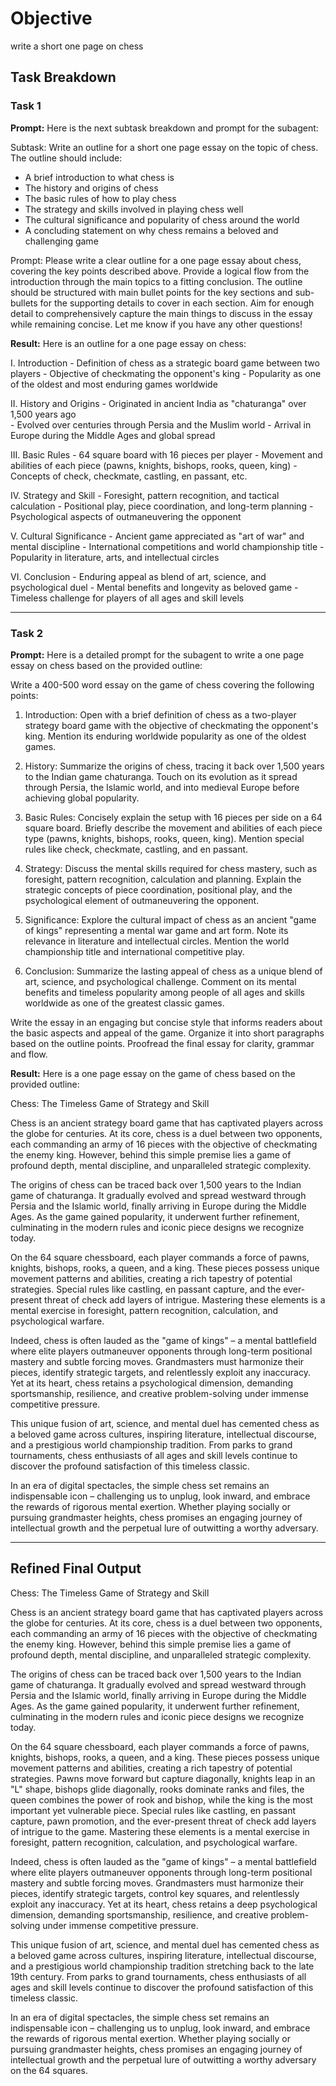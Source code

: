 # Objective

write a short one page on chess

## Task Breakdown

### Task 1

**Prompt:**
Here is the next subtask breakdown and prompt for the subagent:

Subtask: Write an outline for a short one page essay on the topic of chess. The outline should include:

- A brief introduction to what chess is 
- The history and origins of chess
- The basic rules of how to play chess
- The strategy and skills involved in playing chess well
- The cultural significance and popularity of chess around the world
- A concluding statement on why chess remains a beloved and challenging game

Prompt: Please write a clear outline for a one page essay about chess, covering the key points described above. Provide a logical flow from the introduction through the main topics to a fitting conclusion. The outline should be structured with main bullet points for the key sections and sub-bullets for the supporting details to cover in each section. Aim for enough detail to comprehensively capture the main things to discuss in the essay while remaining concise. Let me know if you have any other questions!

**Result:**
Here is an outline for a one page essay on chess:

I. Introduction
    - Definition of chess as a strategic board game between two players
    - Objective of checkmating the opponent's king
    - Popularity as one of the oldest and most enduring games worldwide

II. History and Origins
    - Originated in ancient India as "chaturanga" over 1,500 years ago  
    - Evolved over centuries through Persia and the Muslim world
    - Arrival in Europe during the Middle Ages and global spread

III. Basic Rules
    - 64 square board with 16 pieces per player 
    - Movement and abilities of each piece (pawns, knights, bishops, rooks, queen, king)
    - Concepts of check, checkmate, castling, en passant, etc.

IV. Strategy and Skill 
    - Foresight, pattern recognition, and tactical calculation
    - Positional play, piece coordination, and long-term planning
    - Psychological aspects of outmaneuvering the opponent

V. Cultural Significance
    - Ancient game appreciated as "art of war" and mental discipline
    - International competitions and world championship title
    - Popularity in literature, arts, and intellectual circles   

VI. Conclusion
    - Enduring appeal as blend of art, science, and psychological duel
    - Mental benefits and longevity as beloved game
    - Timeless challenge for players of all ages and skill levels

---

### Task 2

**Prompt:**
Here is a detailed prompt for the subagent to write a one page essay on chess based on the provided outline:

Write a 400-500 word essay on the game of chess covering the following points:

1. Introduction: Open with a brief definition of chess as a two-player strategy board game with the objective of checkmating the opponent's king. Mention its enduring worldwide popularity as one of the oldest games. 

2. History: Summarize the origins of chess, tracing it back over 1,500 years to the Indian game chaturanga. Touch on its evolution as it spread through Persia, the Islamic world, and into medieval Europe before achieving global popularity.

3. Basic Rules: Concisely explain the setup with 16 pieces per side on a 64 square board. Briefly describe the movement and abilities of each piece type (pawns, knights, bishops, rooks, queen, king). Mention special rules like check, checkmate, castling, and en passant.

4. Strategy: Discuss the mental skills required for chess mastery, such as foresight, pattern recognition, calculation and planning. Explain the strategic concepts of piece coordination, positional play, and the psychological element of outmaneuvering the opponent.

5. Significance: Explore the cultural impact of chess as an ancient "game of kings" representing a mental war game and art form. Note its relevance in literature and intellectual circles. Mention the world championship title and international competitive play.

6. Conclusion: Summarize the lasting appeal of chess as a unique blend of art, science, and psychological challenge. Comment on its mental benefits and timeless popularity among people of all ages and skills worldwide as one of the greatest classic games.

Write the essay in an engaging but concise style that informs readers about the basic aspects and appeal of the game. Organize it into short paragraphs based on the outline points. Proofread the final essay for clarity, grammar and flow.

**Result:**
Here is a one page essay on the game of chess based on the provided outline:

Chess: The Timeless Game of Strategy and Skill

Chess is an ancient strategy board game that has captivated players across the globe for centuries. At its core, chess is a duel between two opponents, each commanding an army of 16 pieces with the objective of checkmating the enemy king. However, behind this simple premise lies a game of profound depth, mental discipline, and unparalleled strategic complexity.  

The origins of chess can be traced back over 1,500 years to the Indian game of chaturanga. It gradually evolved and spread westward through Persia and the Islamic world, finally arriving in Europe during the Middle Ages. As the game gained popularity, it underwent further refinement, culminating in the modern rules and iconic piece designs we recognize today.

On the 64 square chessboard, each player commands a force of pawns, knights, bishops, rooks, a queen, and a king. These pieces possess unique movement patterns and abilities, creating a rich tapestry of potential strategies. Special rules like castling, en passant capture, and the ever-present threat of check add layers of intrigue. Mastering these elements is a mental exercise in foresight, pattern recognition, calculation, and psychological warfare.

Indeed, chess is often lauded as the "game of kings" – a mental battlefield where elite players outmaneuver opponents through long-term positional mastery and subtle forcing moves. Grandmasters must harmonize their pieces, identify strategic targets, and relentlessly exploit any inaccuracy. Yet at its heart, chess retains a psychological dimension, demanding sportsmanship, resilience, and creative problem-solving under immense competitive pressure.

This unique fusion of art, science, and mental duel has cemented chess as a beloved game across cultures, inspiring literature, intellectual discourse, and a prestigious world championship tradition. From parks to grand tournaments, chess enthusiasts of all ages and skill levels continue to discover the profound satisfaction of this timeless classic.

In an era of digital spectacles, the simple chess set remains an indispensable icon – challenging us to unplug, look inward, and embrace the rewards of rigorous mental exertion. Whether playing socially or pursuing grandmaster heights, chess promises an engaging journey of intellectual growth and the perpetual lure of outwitting a worthy adversary.

---

## Refined Final Output

Chess: The Timeless Game of Strategy and Skill

Chess is an ancient strategy board game that has captivated players across the globe for centuries. At its core, chess is a duel between two opponents, each commanding an army of 16 pieces with the objective of checkmating the enemy king. However, behind this simple premise lies a game of profound depth, mental discipline, and unparalleled strategic complexity.  

The origins of chess can be traced back over 1,500 years to the Indian game of chaturanga. It gradually evolved and spread westward through Persia and the Islamic world, finally arriving in Europe during the Middle Ages. As the game gained popularity, it underwent further refinement, culminating in the modern rules and iconic piece designs we recognize today.

On the 64 square chessboard, each player commands a force of pawns, knights, bishops, rooks, a queen, and a king. These pieces possess unique movement patterns and abilities, creating a rich tapestry of potential strategies. Pawns move forward but capture diagonally, knights leap in an "L" shape, bishops glide diagonally, rooks dominate ranks and files, the queen combines the power of rook and bishop, while the king is the most important yet vulnerable piece. Special rules like castling, en passant capture, pawn promotion, and the ever-present threat of check add layers of intrigue to the game. Mastering these elements is a mental exercise in foresight, pattern recognition, calculation, and psychological warfare.

Indeed, chess is often lauded as the "game of kings" – a mental battlefield where elite players outmaneuver opponents through long-term positional mastery and subtle forcing moves. Grandmasters must harmonize their pieces, identify strategic targets, control key squares, and relentlessly exploit any inaccuracy. Yet at its heart, chess retains a deep psychological dimension, demanding sportsmanship, resilience, and creative problem-solving under immense competitive pressure.

This unique fusion of art, science, and mental duel has cemented chess as a beloved game across cultures, inspiring literature, intellectual discourse, and a prestigious world championship tradition stretching back to the late 19th century. From parks to grand tournaments, chess enthusiasts of all ages and skill levels continue to discover the profound satisfaction of this timeless classic.

In an era of digital spectacles, the simple chess set remains an indispensable icon – challenging us to unplug, look inward, and embrace the rewards of rigorous mental exertion. Whether playing socially or pursuing grandmaster heights, chess promises an engaging journey of intellectual growth and the perpetual lure of outwitting a worthy adversary on the 64 squares.